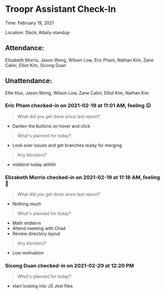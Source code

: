 # Troopr Assistant Check-In
Time: February 19, 2021

Location: Slack; #daily-standup

## Attendance:

Elizabeth Morris, Jason Wong, Wilson Low, Eric Pham, Nathan Kim, Zane Calini, Elliot Kim, Sicong Duan

## Unattendance:
Ellie Huo, Jason Wong, Wilson Low, Zane Calini, Elliot Kim, Nathan Kim

### Eric Pham checked-in on  2021-02-19 at 11:01 AM, feeling :neutral_face:
> What did you get done since last report?
- Darken the buttons on hover and click
> What's planned for today?
- Look over issues and get branches ready for merging.
> Any blockers?
- midterm today ahhhh

### Elizabeth Morris checked-in on  2021-02-19 at 11:18 AM, feeling :slightly_frowning_face:
> What did you get done since last report?
- Nothing much
> What's planned for today?
- Math midterm
- Attend meeting with Chad
- Review directory layout
> Any blockers?
- Low motivation

### Sicong Duan checked-in on  2021-02-20 at 12:20 PM
> What's planned for today?
- start looking into JS Jest files